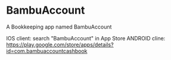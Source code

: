 # BambuAccount
A Bookkeeping app named BambuAccount

IOS client: search "BambuAccount" in App Store
ANDROID cline: https://play.google.com/store/apps/details?id=com.bambuaccountcashbook
